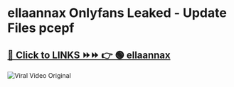 
 # ellaannax Onlyfans Leaked - Update Files pcepf

## <h2><a href="https://clipsfans.com/ellaannax&ref=git">🔗 Click to LINKS ⏩⏩ 👉 🟢 ellaannax </a></h2>

<a href="https://clipsfans.com/ellaannax&ref=git" rel="nofollow" data-target="animated-image.originalLink"><img src="https://i.ibb.co.com/xMMVF88/686577567.gif" alt="Viral Video Original" style="max-width: 100%; display: inline-block;" data-target="animated-image.originalImage"></a>

